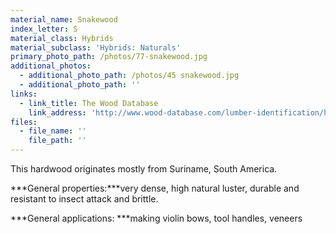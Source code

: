 ```yaml
---
material_name: Snakewood
index_letter: S
material_class: Hybrids
material_subclass: 'Hybrids: Naturals'
primary_photo_path: /photos/77-snakewood.jpg
additional_photos:
  - additional_photo_path: /photos/45 snakewood.jpg
  - additional_photo_path: ''
links:
  - link_title: The Wood Database
    link_address: 'http://www.wood-database.com/lumber-identification/hardwoods/snakewood/'
files:
  - file_name: ''
    file_path: ''
---
```


This hardwood originates mostly from Suriname, South America.&nbsp;

***General properties:***very dense, high natural luster, durable and resistant to insect attack and brittle.

***General applications:&nbsp;***making violin bows, tool handles, veneers
